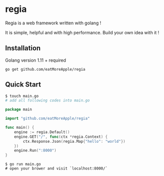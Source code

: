 # regia

Regia is a web framework written with golang ! 

It is simple, helpful and with high performance. Build your own idea with it !

## Installation

Golang version 1.11 + required

```shell
go get github.com/eatMoreApple/regia
```



## Quick Start

```sh
$ touch main.go
# add all following codes into main.go
```

```go
package main

import "github.com/eatMoreApple/regia"

func main() {
	engine := regia.Default()
	engine.GET("/", func(ctx *regia.Context) {
		ctx.Response.Json(regia.Map{"hello": "world"})
	})
	engine.Run(":8000")
}
```

```shell
$ go run main.go
# open your brower and visit `localhost:8000/`
```




